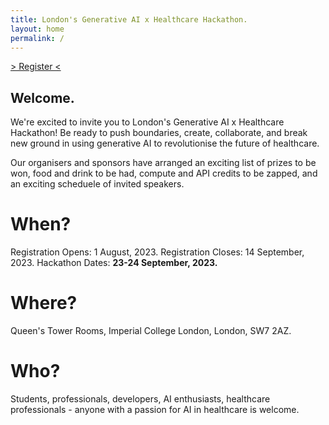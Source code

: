 ```yaml
---
title: London's Generative AI x Healthcare Hackathon.
layout: home
permalink: /
---
```


<!-- <div class="ascii-art-container">
  <pre>██   ██ ███████  █████  ██      ████████ ██   ██ 
██   ██ ██      ██   ██ ██         ██    ██   ██ 
███████ █████   ███████ ██         ██    ███████ 
██   ██ ██      ██   ██ ██         ██    ██   ██ 
██   ██ ███████ ██   ██ ███████    ██    ██   ██ 
                                                 
                                                 </pre> 
</div>

<div class="ascii-art-container">
<pre>██╗  ██╗ █████╗  ██████╗██╗  ██╗
██║  ██║██╔══██╗██╔════╝██║ ██╔╝
███████║███████║██║     █████╔╝ 
██╔══██║██╔══██║██║     ██╔═██╗ 
██║  ██║██║  ██║╚██████╗██║  ██╗
╚═╝  ╚═╝╚═╝  ╚═╝ ╚═════╝╚═╝  ╚═╝
                                </pre>
</div>                                                                                  

{%- include footer.html -%} -->

<p class="txt-type" data-wait="1000" data-words='["Welcome.", "Interested in disrupting healthcare?", "Join us for a 2 day hackathon.", "23-24 September 2023.", "Imperial College London.", "Registration now open..."]'></p>

<div class="center">
  <a href="https://forms.gle/wqUz6QWJqdaPBLyC8" class="animated-button"> > Register < </a>
</div>

## Welcome.
We're excited to invite you to London's Generative AI x Healthcare Hackathon! Be ready to push boundaries, create, collaborate, and break new ground in using generative AI to revolutionise the future of healthcare.

Our organisers and sponsors have arranged an exciting list of prizes to be won, food and drink to be had, compute and API credits to be zapped, and an exciting scheduele of invited speakers.

# When?
Registration Opens: 1 August, 2023.
Registration Closes: 14 September, 2023.
Hackathon Dates: <b> 23-24 September, 2023. </b>

# Where?
Queen's Tower Rooms,
Imperial College London,
London, SW7 2AZ.

# Who?
Students, professionals, developers, AI enthusiasts, healthcare professionals - anyone with a passion for AI in healthcare is welcome. 